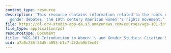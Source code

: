 ```yaml
---
content_type: resource
description: 'This resource contains information related to the roots of contemporary
  gender debates: the 19th century American women''s rights movement.'
file: https://ol-ocw-studio-app-qa.s3.amazonaws.com/courses/wgs-101-introduction-to-womens-and-gender-studies-fall-2014/a7a0c25526d5b855b1c72f2cb9b7ec07_MITWGS_101F14_Citations.pdf
file_type: application/pdf
resourcetype: Document
title: 'WGS.101 Introduction to Women''s and Gender Studies: Citation Style for Essays'
uid: a7a0c255-26d5-b855-b1c7-2f2cb9b7ec07
---
```

